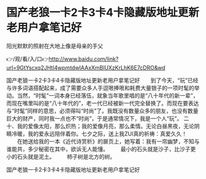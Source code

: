 # 国产老狼一卡2卡3卡4卡隐藏版地址更新老用户拿笔记好
阳光默默的照射在大地上像是母亲的手父

👉/观/看/入/口👉http://www.baidu.com/link?url=9GtYscxq2JHtl4wpmtdwIAAxXmBlUXzKrLhK6E7cDRO&wd

国产老狼一卡2卡3卡4卡隐藏版地址更新老用户拿笔记好　　到了今天，“玩”已经与许多词语搭配起来，成了需要众多人手逗哏捧哏和耗费大量银子的一项时髦的举动。当然，“时髦”一词本身已经落伍，就象当年歌里唱的是“八十年代的新一辈”，而现在嘴里叫的是“八十年代的”，老一代已经被新一代完全替换了。而现在要表达与“时髦”同样的意思，必须得叫“时尚”了。我既没有数量众多的朋友，也没有数量巨大的财产，同时我一点也不“时尚”，于是通常情况下，我是一个人“玩”。
	二十、我的爱像太阳，那么炽热；我的爱像月亮，那么柔情。无论白昼黑夜，无论阴睛冷暖，我的爱永远陪伴着你。七夕之际，送上我ZUI真的祈祷：真爱久久！
　　在她送给我的一本《近代诗赏析》的扉页上，她写着：我有一帘幽梦，不知与谁能共，多少秘密在其中，欲诉无人能懂。
　　最小的石头就是沙子，比沙子更小的石头就是泥土。
　　柿子树是北方的树。

国产老狼一卡2卡3卡4卡隐藏版地址更新老用户拿笔记好
